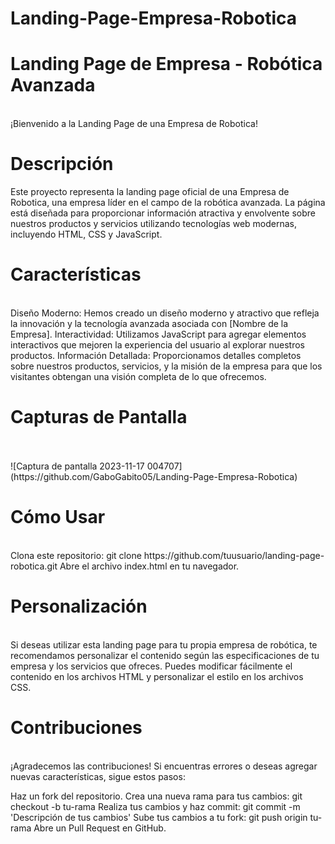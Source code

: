 # Landing-Page-Empresa-Robotica
<h1>Landing Page de Empresa - Robótica Avanzada</h1>
<br>
¡Bienvenido a la Landing Page de una Empresa de Robotica!

<h1>Descripción</h1>
Este proyecto representa la landing page oficial de una Empresa de Robotica, una empresa líder en el campo de la robótica avanzada. La página está diseñada para proporcionar información atractiva y envolvente sobre nuestros productos y servicios utilizando tecnologías web modernas, incluyendo HTML, CSS y JavaScript.

<h1>Características</h1>
<br>
Diseño Moderno: Hemos creado un diseño moderno y atractivo que refleja la innovación y la tecnología avanzada asociada con [Nombre de la Empresa].
Interactividad: Utilizamos JavaScript para agregar elementos interactivos que mejoren la experiencia del usuario al explorar nuestros productos.
Información Detallada: Proporcionamos detalles completos sobre nuestros productos, servicios, y la misión de la empresa para que los visitantes obtengan una visión completa de lo que ofrecemos.
<br>
<h1>Capturas de Pantalla</h1>
<br>
<br>
![Captura de pantalla 2023-11-17 004707](https://github.com/GaboGabito05/Landing-Page-Empresa-Robotica)


<h1>Cómo Usar</h1>
<br>
Clona este repositorio: git clone https://github.com/tuusuario/landing-page-robotica.git
Abre el archivo index.html en tu navegador.
<h1>Personalización</h1>
<br>
Si deseas utilizar esta landing page para tu propia empresa de robótica, te recomendamos personalizar el contenido según las especificaciones de tu empresa y los servicios que ofreces. Puedes modificar fácilmente el contenido en los archivos HTML y personalizar el estilo en los archivos CSS.

<h1>Contribuciones</h1>
<br>
¡Agradecemos las contribuciones! Si encuentras errores o deseas agregar nuevas características, sigue estos pasos:

Haz un fork del repositorio.
Crea una nueva rama para tus cambios: git checkout -b tu-rama
Realiza tus cambios y haz commit: git commit -m 'Descripción de tus cambios'
Sube tus cambios a tu fork: git push origin tu-rama
Abre un Pull Request en GitHub.
